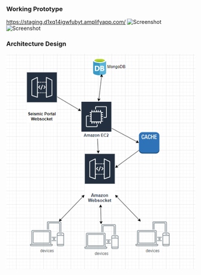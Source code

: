 ### Working Prototype
https://staging.d1xq14igwfubyt.amplifyapp.com/
![Screenshot](images/prototype_mobile_sample_3_31_2025)
![Screenshot](images/prototype_desktop_sample_3_31_2025)


### Architecture Design
![](images/design_v3.png)

<!--# ChatGPT-generated UI for Mobile and Desktop
 ![](images/ui.png)
![](images/ui_mobile.png) -->

